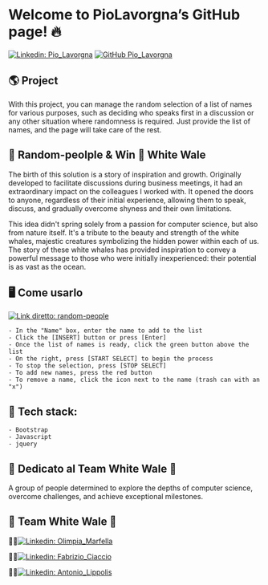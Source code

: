 # Welcome to PioLavorgna’s GitHub page! 🔥

[![Linkedin: Pio_Lavorgna](https://img.shields.io/badge/-Pio_Lavorgna-blue?style=flat-square&logo=Linkedin&logoColor=white&link=https://www.linkedin.com/in/piolavorgna/)](https://www.linkedin.com/in/piolavorgna/)
[![GitHub Pio_Lavorgna](https://img.shields.io/github/followers/PioLavorgna?label=follow&style=social)](https://github.com/PioLavorgna)

## 🌎 Project
With this project, you can manage the random selection of a list of names for various purposes, 
such as deciding who speaks first in a discussion or any other situation where randomness is required. 
Just provide the list of names, and the page will take care of the rest.

## 🎲 Random-peolple & Win 🐳 White Wale

The birth of this solution is a story of inspiration and growth. 
Originally developed to facilitate discussions during business meetings, 
it had an extraordinary impact on the colleagues I worked with. 
It opened the doors to anyone, regardless of their initial experience, 
allowing them to speak, discuss, and gradually overcome shyness and their own limitations.

This idea didn't spring solely from a passion for computer science, 
but also from nature itself. 
It's a tribute to the beauty and strength of the white whales, 
majestic creatures symbolizing the hidden power within each of us. 
The story of these white whales has provided inspiration 
to convey a powerful message to those who were initially inexperienced: their potential is as vast as the ocean.

## 🖥️ Come usarlo
[![Link diretto: random-people](https://img.shields.io/badge/-Link_diretto_Random_People-blue?style=flat-square&logo=Netlify&logoColor=white&link=https://random-people-by-pio-lavorgna.netlify.app)](https://random-people-by-pio-lavorgna.netlify.app)
	
	- In the "Name" box, enter the name to add to the list
	- Click the [INSERT] button or press [Enter]
	- Once the list of names is ready, click the green button above the list
	- On the right, press [START SELECT] to begin the process
	- To stop the selection, press [STOP SELECT]
	- To add new names, press the red button
	- To remove a name, click the icon next to the name (trash can with an "x")

## 🔧 Tech stack:
	
	- Bootstrap
	- Javascript
	- jquery

## 💚 Dedicato al Team White Wale 🐳

A group of people determined to explore the depths of computer science, overcome challenges, and achieve exceptional milestones.

## 🐳 Team White Wale 🐳
	
👩‍💻[![Linkedin: Olimpia_Marfella](https://img.shields.io/badge/-Olimpia_Marfella-blue?style=flat-square&logo=Linkedin&logoColor=white&link=https://www.linkedin.com/in/olimpia-marfella-428783238/)](https://www.linkedin.com/in/olimpia-marfella-428783238/)

👨‍💻[![Linkedin: Fabrizio_Ciaccio](https://img.shields.io/badge/-Fabrizio_Ciaccio-blue?style=flat-square&logo=Linkedin&logoColor=white&link=https://www.linkedin.com/in/fabrizio-ciaccio-a83a7a267/)](https://www.linkedin.com/in/fabrizio-ciaccio-a83a7a267/)

👨‍💻[![Linkedin: Antonio_Lippolis](https://img.shields.io/badge/-Antonio_Lippolis-blue?style=flat-square&logo=Linkedin&logoColor=white&link=https://www.linkedin.com/in/antonio-lippolis/)](https://www.linkedin.com/in/antonio-lippolis/)
